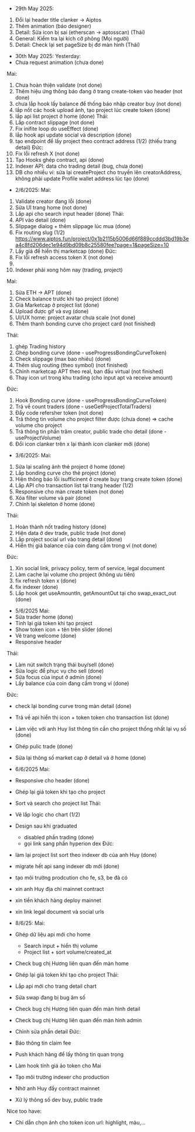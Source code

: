 - 29th May 2025:
1. Đổi lại header title clanker -> Aiptos
2. Thêm animation (báo designer) 
3. Detail: Sửa icon bị sai (etherscan -> aptosscan) (Thái)
4. General: Kiểm tra lại kích cỡ phông (Mọi người)
5. Detail: Check lại set pageSize bị đơ màn hình (Thái)

- 30th May 2025:
Yesterday:
- Chưa request animation (chưa done)

Mai:
1. Chưa hoàn thiện validate (not done)
2. Thêm hiệu ứng thông báo đang ở trang create-token vào header (not done)
3. chưa lắp hook lấy balance để thống báo nhập creator buy (not done)
4. lắp nốt các hook upload ảnh, tạo project lúc create token (done)
5. lắp api list project ở home (done)
Thái:
1. Lắp contract slippage (not done)
2. Fix inifite loop do useEffect (done)
3. lắp hook api update social và description (done)
4. tạo endpoint để lấy project theo contract address (1/2) (thiếu trang detail)
Đức:
1. Fix lỗi refresh X (not done)
2. Tạo Hooks ghép contract, api (done)
3. Indexer API: data cho trading detail (bug, chưa done)
4. DB cho nhiều ví: sửa lại createProject cho truyền lên creatorAddress, không phải update Profile wallet address lúc tạo (done)

- 2/6/2025:
Mai:
1. Validate creator đang lỗi (done)
2. Sửa UI trang home (not done)
3. Lắp api cho search input header (done)
Thái:
1. API vào detail (done)
2. Slippage dialog + thêm slippage lúc mua (done)
3. Fix routing slug (1/2)
https://www.aiptos.fun/project/0x1b2115b5006d66f889ccddd3bd19b3ea4c8fd206dec1e94d9bd09b8c25580fee?page=1&pageSize=10
4. Lấy giá để hiển thị marketcap (done)
Đức:
1. Fix lỗi refresh access token X (not done)
2. 
3. Indexer phải xong hôm nay (trading, project)

Mai:
1. Sửa ETH -> APT (done)
2. Check balance trước khi tạo project (done)
3. Giá Marketcap ở project list (done)
4. Upload được gif và svg (done)
5. UI/UX home: project avatar chưa scale (not done)
6. Thêm thanh bonding curve cho project card (not finished)

Thái:
1. ghép Trading history 
2. Ghép bonding curve (done - useProgressBondingCurveToken)
3. Check slippage (max bao nhiêu) (done)
4. Thêm slug routing (theo symbol) (not finished)
5. Chỉnh marketcap APT theo real, ban đầu virtual (not finished)
6. Thay icon url trong khu trading (cho input apt và receive amount)

Đức:
1. Hook Bonding curve (done - useProgressBondingCurveToken)
2. Trả về count traders (done - useGetProjectTotalTraders)
3. Đẩy code refersher token (not done)
4. Trả thông tin volume cho project filter được (chưa done) => cache volume cho project
5. Trả thông tin phần trăm creator, public trade cho detail (done - useProjectVolume) 
6. Đổi icon clanker trên x lại thành icon clanker mới (done)

- 3/6/2025:
Mai:
1. Sửa lại scaling ảnh thẻ project ở home (done)
2. Lắp bonding curve cho thẻ project (done)
3. Hiện thông báo lỗi isufficinent ở create buy trang create token (done)
4. Lắp API cho transaction list tại trang header (1/2)
5. Responsive cho màn create token (not done)
6. Xóa filter volume và pair  (done)
7. Chỉnh lại skeleton ở home (done)

Thái:
1. Hoàn thành nốt trading history (done)
3. Hiện data ở dev trade, public trade (not done)
4. Lắp project social url vào trang detail (done)
5. Hiển thị giá balance của coin đang cầm trong ví (not done)

Đức:
1. Xin social link, privacy policy, term of service, legal document
2. Làm cache lại volume cho project (không ưu tiên)
3. fix refresh token x (done)
4. fix indexer (done)
5. Lắp hook get useAmountIn, getAmountOut tại cho swap_exact_out (done)

- 5/6/2025
Mai:
- Sửa trader home (done)
- Tính lại giá token khi tạo project 
- Show token icon + tên trên slider (done)
- Vẽ trang welcome (done)
- Responsive header

Thái:
- Làm nút switch trạng thái buy/sell (done)
- Sửa logic để phục vụ cho sell (done)
- Sửa focus của input ở admin (done)
- Lấy balance của coin đang cầm trong ví (done)

Đức:
- check lại bonding curve trong màn detail (done)
- Trả về api hiển thị icon + token token cho transaction list (done)
- Làm việc với anh Huy list thông tin cần cho project thống nhất lại vụ số (done)
- Ghép pulic trade (done)
- Sửa lại thông số market cap ở detail và ở home (done)

- 6/6/2025
Mai:
- Responsive cho header (done)
- Ghép lại giá token khi tạo cho project
- Sort và search cho project list
Thái:
- Vẽ lắp logic cho chart (1/2)
- Design sau khi graduated 
  + disabled phần trading (done)
  + gọi link sang phần hyperion dex
Đức:
- làm lại project list sort theo indexer db của anh Huy (done)
- migrate hết api sang indexer db mới (done)
- tạo môi trường prodcution cho fe, s3, be đã có
- xin anh Huy địa chỉ mainnet contract
- xin tiền khách hàng deploy mainnet
- xin link legal document và social urls

- 8/6/25:
Mai:
- Ghép dữ liệu api mới cho home
  + Search input + hiển thị volume
  + Project list + sort volume/created_at
- Check bug chị Hương liên quan đến màn home
- Ghép lại giá token khi tạo cho project
Thái:
- Lắp api mới cho trang detail chart
- Sửa swap đang bị bug âm số
- Check bug chị Hương liên quan đến màn hình detail
- Check bug chị Hương liên quan đến màn hình admin
- Chỉnh sửa phần detail
Đức:
- Báo thông tin claim fee
- Push khách hàng để lấy thông tin quan trọng
- Làm hook tính giá ảo token cho Mai
- Tạo môi trường indexer cho production
- Nhờ anh Huy đẩy contract mainnet
- Xử lý thông số dev buy, public trade

Nice too have:
- Chỉ dẫn chọn ảnh cho token icon url: highlight, màu,...